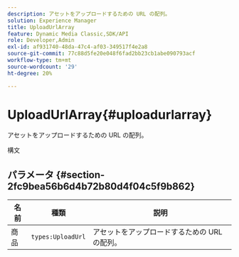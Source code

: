```yaml
---
description: アセットをアップロードするための URL の配列。
solution: Experience Manager
title: UploadUrlArray
feature: Dynamic Media Classic,SDK/API
role: Developer,Admin
exl-id: af931740-48da-47c4-af03-349517f4e2a8
source-git-commit: 77c88d5fe20e048f6fad2bb23cb1abe090793acf
workflow-type: tm+mt
source-wordcount: '29'
ht-degree: 20%

---
```


# UploadUrlArray{#uploadurlarray}

アセットをアップロードするための URL の配列。

構文

## パラメータ {#section-2fc9bea56b6d4b72b80d4f04c5f9b862}

| 名前 | 種類 | 説明 |
|---|---|---|
| 商品 | `types:UploadUrl` | アセットをアップロードするための URL の配列。 |
